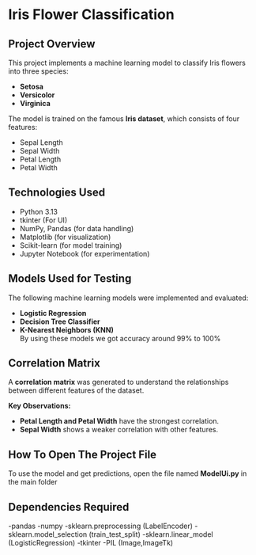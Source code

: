 
# Iris Flower Classification 

## Project Overview  
This project implements a machine learning model to classify Iris flowers into three species:  
- **Setosa**  
- **Versicolor**  
- **Virginica**  

The model is trained on the famous **Iris dataset**, which consists of four features:  
- Sepal Length  
- Sepal Width  
- Petal Length  
- Petal Width  


##  Technologies Used  
- Python 3.13  
- tkinter (For UI)
- NumPy, Pandas (for data handling)  
- Matplotlib (for visualization)  
- Scikit-learn (for model training)  
- Jupyter Notebook (for experimentation)  

## Models Used for Testing 
The following machine learning models were implemented and evaluated:  
- **Logistic Regression**  
- **Decision Tree Classifier**  
- **K-Nearest Neighbors (KNN)**  
By using these models we got accuracy around 99% to 100%
## Correlation Matrix
A **correlation matrix** was generated to understand the relationships between different features of the dataset.  

**Key Observations:**  
- **Petal Length and Petal Width** have the strongest correlation.  
- **Sepal Width** shows a weaker correlation with other features.

## How To Open The Project File
To use the model and get predictions, open the file named **ModelUi.py** in the main folder
## Dependencies Required
-pandas
-numpy 
-sklearn.preprocessing (LabelEncoder)
-sklearn.model_selection (train_test_split)
-sklearn.linear_model (LogisticRegression)
-tkinter
-PIL (Image,ImageTk)
